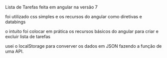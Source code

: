 Lista de Tarefas feita em angular na versão 7

foi utilizado css simples  e os recursos do angular como diretivas e databings

o intuito foi colocar em prática os recursos básicos do angular para criar e excluir lista de tarefas

usei o localStorage para converver os dados em JSON fazendo a função de uma API.


